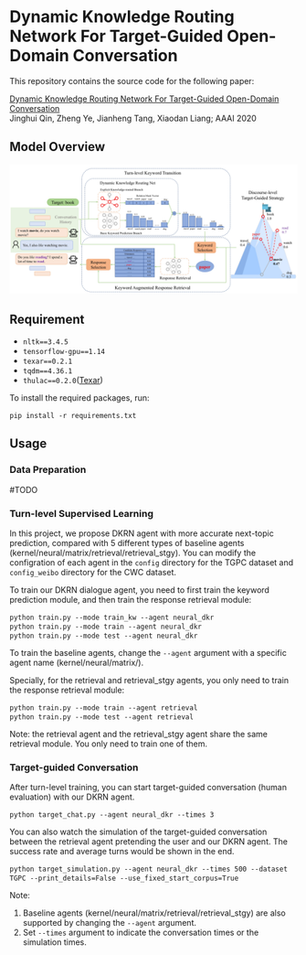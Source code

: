 # Dynamic Knowledge Routing Network For Target-Guided Open-Domain Conversation

This repository contains the source code for the following paper:

[Dynamic Knowledge Routing Network For Target-Guided Open-Domain Conversation](https://arxiv.org/abs/2002.01196)  
Jinghui Qin, Zheng Ye, Jianheng Tang, Xiaodan Liang; AAAI 2020

## Model Overview
![DKRN](./DKRN.jpg)

## Requirement
- `nltk==3.4.5`
- `tensorflow-gpu==1.14`
- `texar==0.2.1`
- `tqdm==4.36.1`
- `thulac==0.2.0`([Texar](https://github.com/asyml/texar))

To install the required packages, run:

```shell
pip install -r requirements.txt
```

## Usage

### Data Preparation
#TODO

### Turn-level Supervised Learning

In this project, we propose DKRN agent with more accurate next-topic prediction, compared with 5 different types of baseline agents (kernel/neural/matrix/retrieval/retrieval_stgy).
You can modify the configration of each agent in the `config` directory for the TGPC dataset and `config_weibo` directory for the CWC dataset.

To train our DKRN dialogue agent, you need to first train the keyword prediction module, and then train the response retrieval module:
```shell
python train.py --mode train_kw --agent neural_dkr
python train.py --mode train --agent neural_dkr
python train.py --mode test --agent neural_dkr
```

To train the baseline agents, change the `--agent` argument with a specific agent name (kernel/neural/matrix/).

Specially, for the retrieval and retrieval_stgy agents, you only need to train the response retrieval module:
```shell
python train.py --mode train --agent retrieval
python train.py --mode test --agent retrieval
```
Note: the retrieval agent and the retrieval_stgy agent share the same retrieval module. You only need to train one of them.

### Target-guided Conversation

After turn-level training, you can start target-guided conversation (human evaluation) with our DKRN agent.
```shell
python target_chat.py --agent neural_dkr --times 3
```

You can also watch the simulation of the target-guided conversation between the retrieval agent pretending the user and our DKRN agent. The success rate and average turns would be shown in the end.

```shell
python target_simulation.py --agent neural_dkr --times 500 --dataset TGPC --print_details=False --use_fixed_start_corpus=True
```

Note:
1. Baseline agents (kernel/neural/matrix/retrieval/retrieval_stgy) are also supported by changing the `--agent` argument.
2. Set `--times` argument to indicate the conversation times or the simulation times.